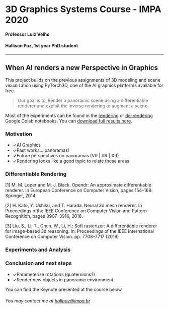 # 3D Graphics Systems Course - IMPA 2020

#### Professor Luiz Velho
#### Hallison Paz, 1st year PhD student
---------

## When AI renders a new Perspective in Graphics

This project builds on the previous assignments of 3D modeling and scene visualization using PyTorch3D, one of the AI graphics platforms available for free. 

> Our goal is to_Render a panoramic scene using a differentiable
> renderer and exploit the inverse rendering to augment a scene.

Most of the experiments can be found in the [rendering](https://colab.research.google.com/drive/1ggdaF0OFeAm9CTC1ZXiQFUnNxdgrrRWH?usp=sharing) or [de-rendering](https://colab.research.google.com/drive/16393ggQ6bzDhjda7pMBoMOAFluPzRSL-?usp=sharing) Google Colab notebooks. You can [download full results here](https://drive.google.com/drive/folders/1IUPjgpALrnlfuBMZir779LogZt2_ZxAR?usp=sharing).

### Motivation
-   ✓AI Graphics
-   ✓Past works… panoramas!
-   ✓Future perspectives on panoramas (VR | AR | XR)
-   ✓Rendering looks like a good topic to relate these areas

### Differentiable Rendering

[1] M. M. Loper and M. J. Black. Opendr: An approximate differentiable renderer. In European Conference on Computer Vision, pages 154–169. Springer, 2014.

[2] H. Kato, Y. Ushiku, and T. Harada. Neural 3d mesh renderer. In Proceedings ofthe IEEE Conference on Computer Vision and Pattern Recognition, pages 3907–3916, 2018.

[3] Liu, S., Li, T., Chen, W., Li, H.: Soft rasterizer: A differentiable renderer for image-based 3d reasoning. In: Proceedings of the IEEE International Conference on Computer Vision. pp. 7708–7717 (2019)


### Experiments and Analysis


### Conclusion and next steps

-   ✓Parameterize rotations (quaternions?)
-   ✓Render new objects in panoramic environment

You can find the Keynote presented at the course below.


###### You may contact me at hallpaz@impa.br
<!--stackedit_data:
eyJoaXN0b3J5IjpbNjgwMzUxMjAzLDE4MzY4NTc4OTldfQ==
-->
